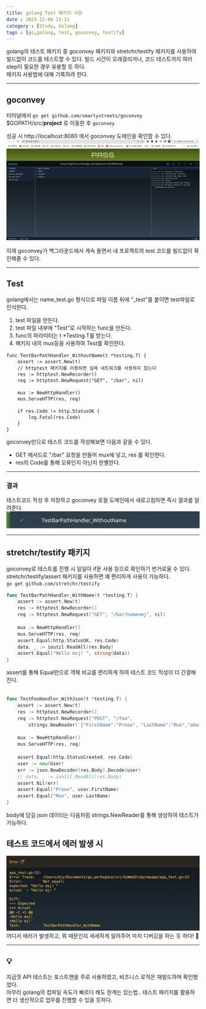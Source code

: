 ```yaml
---
title: golang Test 패키지 사용
date : 2023-12-04 23:11
category : [Study, Golang]
tags : [go,golang, test, goconvey, testify]
---
```


golang의 테스트 패키지 중 goconvey 패키지와 stretchr/testify 패키지를 사용하여 빌드없이 코드를 테스트할 수 있다. 
빌드 시간이 오래걸리거나, 코드 테스트까지 여러 step이 필요한 경우 유용할 듯 하다.  
패키지 사용법에 대해 기록하려 한다.

---
## goconvey 
터미널에서 `go get github.com/smartystreets/goconvey`  
$GOPATH/src/**project** 로 이동한 후 `goconvey`  

성공 시 http://localhost:8080 에서 goconvey 도메인을 확인할 수 있다.
![goconvey](/assets/img/YY-MM/2023-12-04-23-25-37.png)

이제 goconvey가 백그라운드에서 계속 돌면서 내 프로젝트의 test 코드를 빌드없이 확인해줄 수 있다.  

---
## Test
golang에서는 name_test.go 형식으로 파일 이름 뒤에 "_test"를 붙이면 test파일로 인식한다.

1. test 파일을 만든다.
2. test 파일 내부에 "Test"로 시작하는 func을 만든다.
3. func의 파라미터는 t *Testing.T를 받는다.
4. 패키지 내의 mux등을 사용하여 Test를 확인한다.


``` golang
func TestBarPathHandler_WithoutName(t *testing.T) {
	assert := assert.New(t)
    // httptest 패키지를 이용하면 실제 네트워크를 사용하지 않는다
	res := httptest.NewRecorder() 
	req := httptest.NewRequest("GET", "/bar", nil)

	mux := NewHttpHandler()
	mux.ServeHTTP(res, req)

	if res.Code != http.StatusOK {
		log.Fatal(res.Code)
	}
}
```
goconvey만으로 테스트 코드를 작성해보면 다음과 같을 수 있다.
- GET 메서드로 "/bar" 요청을 만들어 mux에 넣고, res 를 확인한다.  
- res의 Code를 통해 오류인지 아닌지 판별한다.  


---
### 결과  
테스트코드 작성 후 저장하고 goconvey 로컬 도메인에서 새로고침하면 즉시 결과를 알려준다.  
![](/assets/img/YY-MM/2023-12-04-23-39-04.png)  

---  


## stretchr/testify 패키지  
goconvey로 테스트를 진행 시 일일이 if문 사용 등으로 확인하기 번거로울 수 있다.  
stretchr/testify/assert 패키지를 사용하면 꽤 편리하게 사용이 가능하다.  
`go get github.com/stretchr/testify`

``` go
func TestBarPathHandler_WithName(t *testing.T) {
	assert := assert.New(t)
	res := httptest.NewRecorder()
	req := httptest.NewRequest("GET", "/bar?name=mj", nil)

	mux := NewHttpHandler()
	mux.ServeHTTP(res, req)
	assert.Equal(http.StatusOK, res.Code)
	data, _ := ioutil.ReadAll(res.Body)
	assert.Equal("Hello msj! ", string(data))
}
```
assert를 통해 Equal만으로 객체 비교를 편리하게 하여 테스트 코드 작성이 더 간결해진다.  
<br>

``` go
func TestFooHandler_WithJson(t *testing.T) {
	assert := assert.New(t)
	res := httptest.NewRecorder()
	req := httptest.NewRequest("POST", "/foo",
		strings.NewReader(`{"FirstName":"Prooo", "LastName":"Mun","email":"email"}`))

	mux := NewHttpHandler()
	mux.ServeHTTP(res, req)

	assert.Equal(http.StatusCreated, res.Code)
	user := new(User)
	err := json.NewDecoder(res.Body).Decode(user)
	// data, _ := ioutil.ReadAll(res.Body)
	assert.Nil(err)
	assert.Equal("Prooo", user.FirstName)
	assert.Equal("Mun", user.LastName)
}
```
body에 담길 json 데이터는 다음처럼 strings.NewReader를 통해 생성하여 테스트가 가능하다.  

## 테스트 코드에서 에러 발생 시  
![](/assets/img/YY-MM/2023-12-04-23-52-26.png)  
어디서 에러가 발생하고, 뭐 때문인지 세세하게 알려주어 마치 디버깅을 하는 듯 하다! 🤭

---
## 💡
지금껏 API 테스트는 포스트맨을 주로 사용하였고, 비즈니스 로직은 재빌드하며 확인했었다.  
아무리 golang의 컴파일 속도가 빠르다 해도 한계는 있는법.. 테스트 패키지를 활용하면 더 생산적으로 업무를 진행할 수 있을 듯하다.

